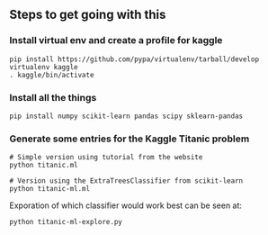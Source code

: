 ## Steps to get going with this

### Install virtual env and create a profile for kaggle

    pip install https://github.com/pypa/virtualenv/tarball/develop
    virtualenv kaggle
    . kaggle/bin/activate

### Install all the things

    pip install numpy scikit-learn pandas scipy sklearn-pandas

### Generate some entries for the Kaggle Titanic problem

    # Simple version using tutorial from the website
    python titanic.ml
    
    # Version using the ExtraTreesClassifier from scikit-learn
    python titanic-ml.ml
    
Exporation of which classifier would work best can be seen at:

    python titanic-ml-explore.py
